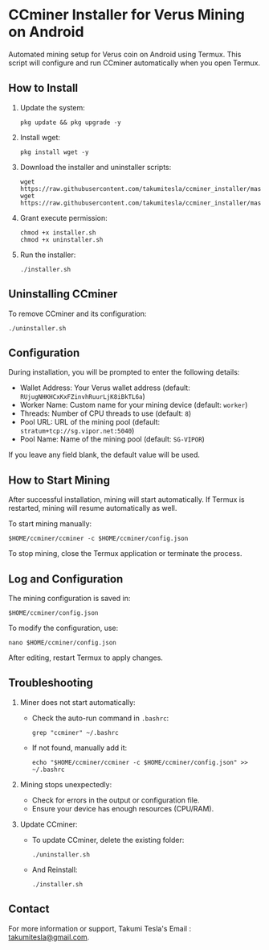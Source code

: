 # CCminer Installer for Verus Mining on Android

Automated mining setup for Verus coin on Android using Termux. This script will configure and run CCminer automatically when you open Termux.

## How to Install
1. Update the system:
   ```
   pkg update && pkg upgrade -y
   ```
2. Install wget:
   ```
   pkg install wget -y
   ```
3. Download the installer and uninstaller scripts:
   ```
   wget https://raw.githubusercontent.com/takumitesla/ccminer_installer/master/installer.sh
   wget https://raw.githubusercontent.com/takumitesla/ccminer_installer/master/uninstaller.sh
   ```
4. Grant execute permission:
   ```
   chmod +x installer.sh
   chmod +x uninstaller.sh
   ```
5. Run the installer:
   ```
   ./installer.sh
   ```

## Uninstalling CCminer
To remove CCminer and its configuration:
```
./uninstaller.sh
```

## Configuration
During installation, you will be prompted to enter the following details:
- Wallet Address: Your Verus wallet address (default: `RUjugNHKHCxKxFZinvhRuurLjK8iBkTL6a`)
- Worker Name: Custom name for your mining device (default: `worker`)
- Threads: Number of CPU threads to use (default: `8`)
- Pool URL: URL of the mining pool (default: `stratum+tcp://sg.vipor.net:5040`)
- Pool Name: Name of the mining pool (default: `SG-VIPOR`)

If you leave any field blank, the default value will be used.

## How to Start Mining
After successful installation, mining will start automatically. If Termux is restarted, mining will resume automatically as well.

To start mining manually:
```
$HOME/ccminer/ccminer -c $HOME/ccminer/config.json
```
To stop mining, close the Termux application or terminate the process.

## Log and Configuration
The mining configuration is saved in:
```
$HOME/ccminer/config.json
```
To modify the configuration, use:
```
nano $HOME/ccminer/config.json
```
After editing, restart Termux to apply changes.

## Troubleshooting
1. Miner does not start automatically:
   - Check the auto-run command in `.bashrc`:
     ```
     grep "ccminer" ~/.bashrc
     ```
   - If not found, manually add it:
     ```
     echo "$HOME/ccminer/ccminer -c $HOME/ccminer/config.json" >> ~/.bashrc
     ```

2. Mining stops unexpectedly:
   - Check for errors in the output or configuration file.
   - Ensure your device has enough resources (CPU/RAM).

3. Update CCminer:
   - To update CCminer, delete the existing folder:
     ```
     ./uninstaller.sh
     ```
   - And Reinstall:
     ```
     ./installer.sh
     ```

## Contact
For more information or support, Takumi Tesla's Email : [takumitesla@gmail.com](mailto:takumitesla@gmail.com).
